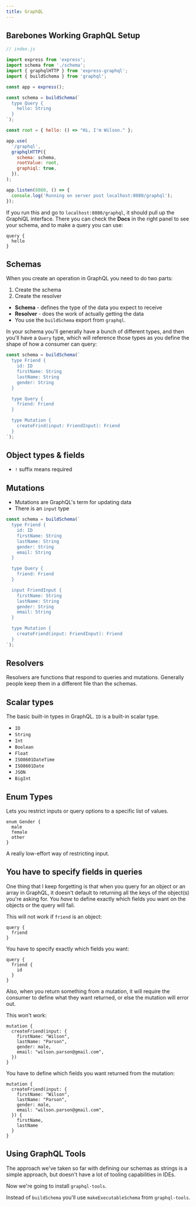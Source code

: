 ```yaml
---
title: GraphQL
---
```


## Barebones Working GraphQL Setup

```javascript
// index.js

import express from 'express';
import schema from './schema';
import { graphqlHTTP } from 'express-graphql';
import { buildSchema } from 'graphql';

const app = express();

const schema = buildSchema(`
  type Query {
    hello: String
  }
`);

const root = { hello: () => "Hi, I'm Wilson." };

app.use(
  '/graphql',
  graphqlHTTP({
    schema: schema,
    rootValue: root,
    graphiql: true,
  }),
);

app.listen(8080, () => {
  console.log('Running on server post localhost:8080/graphql');
});
```

If you run this and go to `localhost:8080/graphql`, it should pull up the GraphiQL interface. There you can check the **Docs** in the right panel to see your schema, and to make a query you can use:

```
query {
  hello
}
```

## Schemas

When you create an operation in GraphQL you need to do two parts:

1. Create the schema
2. Create the resolver

- **Schema** - defines the type of the data you expect to receive
- **Resolver** - does the work of actually getting the data
- You use the `buildSchema` export from `graphql`.

In your schema you'll generally have a bunch of different types, and then you'll have a `Query` type, which will reference those types as you define the shape of how a consumer can query:

```javascript
const schema = buildSchema(`
  type Friend {
    id: ID
    firstName: String
    lastName: String
    gender: String
  }

  type Query {
    friend: Friend
  }

  type Mutation {
    createFrind(input: FriendInput): Friend
  }
`);
```

## Object types & fields

- `!` suffix means required

## Mutations

- Mutations are GraphQL's term for updating data
- There is an `input` type

```javascript
const schema = buildSchema(`
  type Friend {
    id: ID
    firstName: String
    lastName: String
    gender: String
    email: String
  }

  type Query {
    friend: Friend
  }

  input FriendInput {
    firstName: String
    lastName: String
    gender: String
    email: String
  }

  type Mutation {
    createFriend(input: FriendInput): Friend
  }
`);
```

## Resolvers

Resolvers are functions that respond to queries and mutations. Generally people keep them in a different file than the schemas.

## Scalar types

The basic built-in types in GraphQL. `ID` is a built-in scalar type.

- `ID`
- `String`
- `Int`
- `Boolean`
- `Float`
- `ISO8601DateTime`
- `ISO8601Date`
- `JSON`
- `BigInt`

## Enum Types

Lets you restrict inputs or query options to a specific list of values.

```
enum Gender {
  male
  female
  other
}
```

A really low-effort way of restricting input.

## You have to specify fields in queries

One thing that I keep forgetting is that when you query for an object or an array in GraphQL, it doesn't default to returning all the keys of the object(s) you're asking for. You _have_ to define exactly which fields you want on the objects or the query will fail.

This will not work if `friend` is an object:

```
query {
  friend
}
```

You have to specify exactly which fields you want:

```
query {
  friend {
    id
  }
}
```

Also, when you return something from a mutation, it will require the consumer to define what they want returned, or else the mutation will error out.

This won't work:

```
mutation {
  createFriend(input: {
    firstName: "Wilson",
    lastName: "Parson",
    gender: male,
    email: "wilson.parson@gmail.com",
  })
}
```

You have to define which fields you want returned from the mutation:

```
mutation {
  createFriend(input: {
    firstName: "Wilson",
    lastName: "Parson",
    gender: male,
    email: "wilson.parson@gmail.com",
  }) {
    firstName,
    lastName
  }
}
```

## Using GraphQL Tools

The approach we've taken so far with defining our schemas as strings is a simple approach, but doesn't have a lot of tooling capabilities in IDEs.

Now we're going to install `graphql-tools`.

Instead of `buildSchema` you'll use `makeExecutableSchema` from `graphql-tools`.
